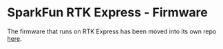 SparkFun RTK Express - Firmware
===========================================================

The firmware that runs on RTK Express has been moved into its own repo [here](https://github.com/sparkfun/SparkFun_RTK_Firmware).
